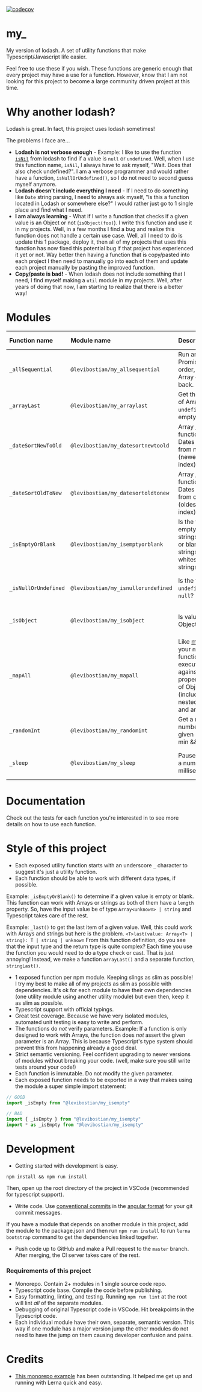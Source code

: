 [![codecov](https://codecov.io/gh/levibostian/my_/branch/master/graph/badge.svg?token=movVIKEIbv)](https://codecov.io/gh/levibostian/my_)

# my_

My version of lodash. A set of utility functions that make Typescript/Javascript life easier.

Feel free to use these if you wish. These functions are generic enough that every project may have a use for a function. However, know that I am not looking for this project to become a large community driven project at this time.

# Why another lodash?

Lodash is great. In fact, this project uses lodash sometimes! 

The problems I face are...
* **Lodash is not verbose enough** - Example: I like to use the function [`isNil`](https://lodash.com/docs/4.17.15#isNil) from lodash to find if a value is `null` or `undefined`. Well, when I use this function name, `isNil`, I always have to ask myself, "Wait. Does that also check undefined?". I am a verbose programmer and would rather have a function, `isNullOrUndefined()`, so I do not need to second guess myself anymore. 
* **Lodash doesn't include everything I need** - If I need to do something like `Date` string parsing, I need to always ask myself, "Is this a function located in Lodash or somewhere else?" I would rather just go to 1 single place and find what I need. 
* **I am always learning** - What if I write a function that checks if a given value is an Object or not (`isObject(foo)`). I write this function and use it in my projects. Well, in a few months I find a bug and realize this function does not handle a certain use case. Well, all I need to do is update this 1 package, deploy it, then all of my projects that uses this function has now fixed this potential bug if that project has experienced it yet or not. Way better then having a function that is copy/pasted into each project I then need to manually go into each of them and update each project manually by pasting the improved function. 
* **Copy/paste is bad!** - When lodash does not include something that I need, I find myself making a `util` module in my projects. Well, after years of doing that now, I am starting to realize that there is a better way! 

# Modules 

| Function name | Module name | Description | Bundle size |
| :------------ | :---------- | :---------- | :---------: |
| `_allSequential` | `@levibostian/my_allsequential` | Run array of Promises, in order, and get Array of results back. | ![npm bundle size (scoped)](https://img.shields.io/bundlephobia/minzip/@levibostian/my_allsequential) | 
| `_arrayLast` | `@levibostian/my_arraylast` | Get the last item of Array or `undefined` if empty | ![npm bundle size (scoped)](https://img.shields.io/bundlephobia/minzip/@levibostian/my_arraylast) | 
| `_dateSortNewToOld` | `@levibostian/my_datesortnewtoold` | Array [`sort()`](https://developer.mozilla.org/en-US/docs/Web/JavaScript/Reference/Global_Objects/Array/sort) function to sort Dates Array from new to old (newest first index). | ![npm bundle size (scoped)](https://img.shields.io/bundlephobia/minzip/@levibostian/my_datesortnewtoold) | 
| `_dateSortOldToNew` | `@levibostian/my_datesortoldtonew` | Array [`sort()`](https://developer.mozilla.org/en-US/docs/Web/JavaScript/Reference/Global_Objects/Array/sort) function to sort Dates Array from old to new (oldest first index). | ![npm bundle size (scoped)](https://img.shields.io/bundlephobia/minzip/@levibostian/my_datesortoldtonew) | 
| `_isEmptyOrBlank` | `@levibostian/my_isemptyorblank` | Is the value empty (Arrays, strings, Object) or blank (empty strings `""` or whitespace strings `" "`)? | ![npm bundle size (scoped)](https://img.shields.io/bundlephobia/minzip/@levibostian/my_isemptyorblank) | 
| `_isNullOrUndefined` | `@levibostian/my_isnullorundefined` | Is the value `undefined` or `null`? | ![npm bundle size (scoped)](https://img.shields.io/bundlephobia/minzip/@levibostian/my_isnullorundefined) |
| `_isObject` | `@levibostian/my_isobject` | Is value an Object? | ![npm bundle size (scoped)](https://img.shields.io/bundlephobia/minzip/@levibostian/my_isobject) | 
| `_mapAll` | `@levibostian/my_mapall` | Like [map](https://developer.mozilla.org/en-US/docs/Web/JavaScript/Reference/Global_Objects/Array/map), but your `map()` function executes against all of the properties/items of Object/Array (including nested objects and arrays). | ![npm bundle size (scoped)](https://img.shields.io/bundlephobia/minzip/@levibostian/my_mapall) | 
| `_randomInt` | `@levibostian/my_randomint` | Get a random number in a given range. >= min && <= max | ![npm bundle size (scoped)](https://img.shields.io/bundlephobia/minzip/@levibostian/my_randomint) | 
| `_sleep` | `@levibostian/my_sleep` | Pause program a number of milliseconds. | ![npm bundle size (scoped)](https://img.shields.io/bundlephobia/minzip/@levibostian/my_sleep) | 

# Documentation

Check out the tests for each function you're interested in to see more details on how to use each function. 

# Style of this project

- Each exposed utility function starts with an underscore `_` character to suggest it's just a utility function. 
- Each function should be able to work with different data types, if possible. 

Example: `_isEmptyOrBlank()` to determine if a given value is empty or blank. This function can work with Arrays or strings as both of them have a `length` property. So, have the input value be of type `Array<unknown> | string` and Typescript takes care of the rest. 

Example: `_last()` to get the last item of a given value. Well, this could work with Arrays and strings but here is the problem. `<T>last(value: Array<T> | string): T | string | unknown` From this function definition, do you see that the input type and the return type is quite complex? Each time you use the function you would need to do a type check or cast. That is just annoying! Instead, we make a function `arrayLast()` and a separate function, `stringLast()`. 

- 1 exposed function per npm module. Keeping slings as slim as possible! I try my best to make all of my projects as slim as possible with dependencies. It's ok for each module to have their own dependencies (one utility module using another utility module) but even then, keep it as slim as possible.
- Typescript support with official typings.
- Great test coverage. Because we have very isolated modules, automated unit testing is easy to write and perform.
- The functions do *not* verify parameters. Example: If a function is only designed to work with Arrays, the function does *not* assert the given parameter is an Array. This is because Typescript's type system should prevent this from happening already a good deal. 
- Strict semantic versioning. Feel confident upgrading to newer versions of modules without breaking your code. (well, make sure you still write tests around your code!)
- Each function is immutable. Do not modify the given parameter. 
- Each exposed function needs to be exported in a way that makes using the module a super simple import statement:

```ts
// GOOD
import _isEmpty from "@levibostian/my_isempty"

// BAD
import { _isEmpty } from "@levibostian/my_isempty"
import * as _isEmpty from "@levibostian/my_isempty"
```

# Development

- Getting started with development is easy.

```
npm install && npm run install
```

Then, open up the root directory of the project in VSCode (recommended for typescript support).

- Write code. Use [conventional commits](https://www.conventionalcommits.org/en/v1.0.0/) in the [angular format](https://github.com/angular/angular/blob/22b96b9/CONTRIBUTING.md#-commit-message-guidelines) for your git commit messages.

If you have a module that depends on another module in this project, add the module to the package.json and then run `npm run install` to run `lerna bootstrap` command to get the dependencies linked together. 

- Push code up to GitHub and make a Pull request to the `master` branch. After merging, the CI server takes care of the rest.

### Requirements of this project

- Monorepo. Contain 2+ modules in 1 single source code repo.
- Typescript code base. Compile the code before publishing.
- Easy formatting, linting, and testing. Running `npm run lint` at the root will lint _all_ of the separate modules.
- Debugging of original Typescript code in VSCode. Hit breakpoints in the Typescript code.
- Each individual module have their own, separate, semantic version. This way if one module has a major version jump the other modules do not need to have the jump on them causing developer confusion and pains.

# Credits

- [This monorepo example](https://github.com/andrewthauer/ts-monorepo) has been outstanding. It helped me get up and running with Lerna quick and easy.
